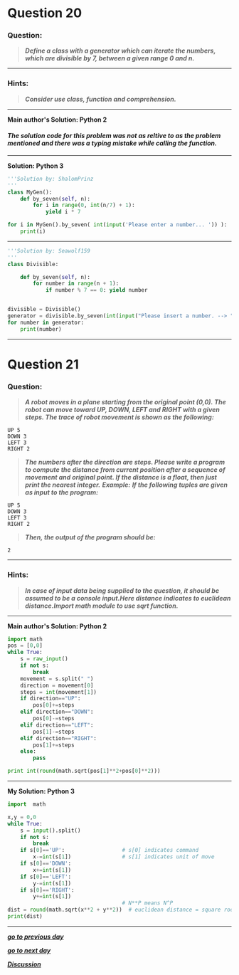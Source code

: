 # Question 20

### **Question:**

> **_Define a class with a generator which can iterate the numbers, which are divisible by 7, between a given range 0 and n._**

---

### Hints:

> **_Consider use class, function and comprehension._**

---

**Main author's Solution: Python 2**

#### **_The solution code for this problem was not as reltive to as the problem mentioned and there was a typing mistake while calling the function._**

---

**Solution: Python 3**

```python
'''Solution by: ShalomPrinz
'''
class MyGen():
    def by_seven(self, n):
        for i in range(0, int(n/7) + 1):
            yield i * 7

for i in MyGen().by_seven( int(input('Please enter a number... ')) ):
    print(i)
```

---

```python
'''Solution by: Seawolf159
'''
class Divisible:

    def by_seven(self, n):
        for number in range(n + 1):
            if number % 7 == 0: yield number


divisible = Divisible()
generator = divisible.by_seven(int(input("Please insert a number. --> ")))
for number in generator:
    print(number)

```

---

# Question 21

### **Question:**

> **_A robot moves in a plane starting from the original point (0,0). The robot can move toward UP, DOWN, LEFT and RIGHT with a given steps. The trace of robot movement is shown as the following:_**

```
UP 5
DOWN 3
LEFT 3
RIGHT 2
```

> **_The numbers after the direction are steps. Please write a program to compute the distance from current position after a sequence of movement and original point. If the distance is a float, then just print the nearest integer._**
> **_Example:_**
> **_If the following tuples are given as input to the program:_**

```
UP 5
DOWN 3
LEFT 3
RIGHT 2
```

> **_Then, the output of the program should be:_**

```
2
```

---

### Hints:

> **_In case of input data being supplied to the question, it should be assumed to be a console input.Here distance indicates to euclidean distance.Import math module to use sqrt function._**

---

**Main author's Solution: Python 2**

```python
import math
pos = [0,0]
while True:
    s = raw_input()
    if not s:
        break
    movement = s.split(" ")
    direction = movement[0]
    steps = int(movement[1])
    if direction=="UP":
        pos[0]+=steps
    elif direction=="DOWN":
        pos[0]-=steps
    elif direction=="LEFT":
        pos[1]-=steps
    elif direction=="RIGHT":
        pos[1]+=steps
    else:
        pass

print int(round(math.sqrt(pos[1]**2+pos[0]**2)))
```

---

**My Solution: Python 3**

```python
import  math

x,y = 0,0
while True:
    s = input().split()
    if not s:
        break
    if s[0]=='UP':                  # s[0] indicates command
        x-=int(s[1])                # s[1] indicates unit of move
    if s[0]=='DOWN':
        x+=int(s[1])
    if s[0]=='LEFT':
        y-=int(s[1])
    if s[0]=='RIGHT':
        y+=int(s[1])
                                    # N**P means N^P
dist = round(math.sqrt(x**2 + y**2))  # euclidean distance = square root of (x^2+y^2) and rounding it to nearest integer
print(dist)
```

---

[**_go to previous day_**](https://github.com/darkprinx/100-plus-Python-programming-exercises-extended/blob/master/Status/Day%206.md "Day 6")

[**_go to next day_**](https://github.com/darkprinx/100-plus-Python-programming-exercises-extended/blob/master/Status/Day%208.md "Day 8")

[**_Discussion_**](https://github.com/darkprinx/100-plus-Python-programming-exercises-extended/issues/3)
